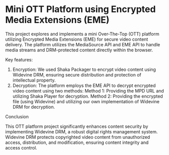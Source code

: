 # Mini OTT Platform using Encrypted Media Extensions (EME)

This project explores and implements a mini Over-The-Top (OTT) platform utilizing Encrypted Media Extensions (EME) for secure video content delivery. The platform utilizes the MediaSource API and EME API to handle media streams and DRM-protected content directly within the browser.

Key features:

1. Encryption: We used Shaka Packager to encrypt video content using Widevine DRM, ensuring secure distribution and protection of intellectual property.
2. Decryption: The platform employs the EME API to decrypt encrypted video content using two methods:
Method 1: Providing the MPD URL and utilizing Shaka Player for decryption.
Method 2: Providing the encrypted file (using Widevine) and utilizing our own implementation of Widevine DRM for decryption.

Conclusion

This OTT platform project significantly enhances content security by implementing Widevine DRM, a robust digital rights management system. Widevine DRM protects copyrighted video content from unauthorized access, distribution, and modification, ensuring content integrity and access control.
